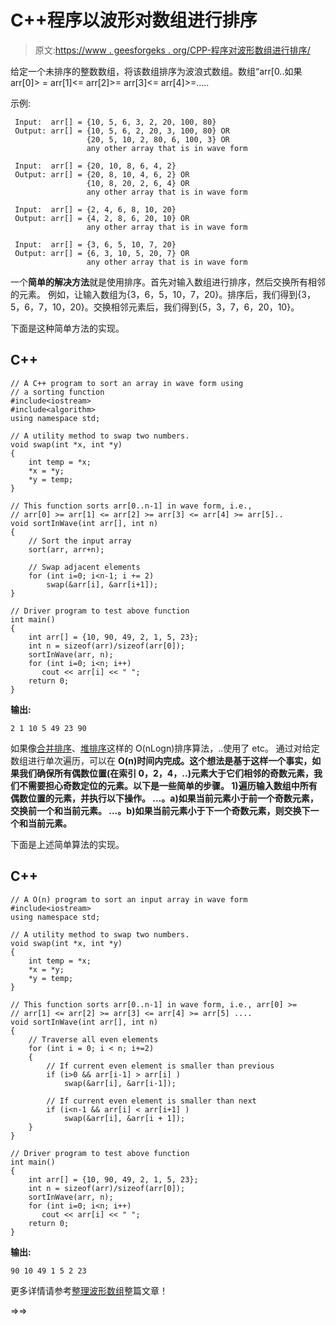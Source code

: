 # C++程序以波形对数组进行排序

> 原文:[https://www . geesforgeks . org/CPP-程序对波形数组进行排序/](https://www.geeksforgeeks.org/cpp-program-to-sort-an-array-in-wave-form/)

给定一个未排序的整数数组，将该数组排序为波浪式数组。数组“arr[0..如果 arr[0]> = arr[1]<= arr[2]>= arr[3]<= arr[4]>=…..

示例:

```
 Input:  arr[] = {10, 5, 6, 3, 2, 20, 100, 80}
 Output: arr[] = {10, 5, 6, 2, 20, 3, 100, 80} OR
                 {20, 5, 10, 2, 80, 6, 100, 3} OR
                 any other array that is in wave form

 Input:  arr[] = {20, 10, 8, 6, 4, 2}
 Output: arr[] = {20, 8, 10, 4, 6, 2} OR
                 {10, 8, 20, 2, 6, 4} OR
                 any other array that is in wave form

 Input:  arr[] = {2, 4, 6, 8, 10, 20}
 Output: arr[] = {4, 2, 8, 6, 20, 10} OR
                 any other array that is in wave form

 Input:  arr[] = {3, 6, 5, 10, 7, 20}
 Output: arr[] = {6, 3, 10, 5, 20, 7} OR
                 any other array that is in wave form

```

一个**简单的解决方法**就是使用排序。首先对输入数组进行排序，然后交换所有相邻的元素。
例如，让输入数组为{3，6，5，10，7，20}。排序后，我们得到{3，5，6，7，10，20}。交换相邻元素后，我们得到{5，3，7，6，20，10}。

下面是这种简单方法的实现。

## C++

```
// A C++ program to sort an array in wave form using
// a sorting function
#include<iostream>
#include<algorithm>
using namespace std;

// A utility method to swap two numbers.
void swap(int *x, int *y)
{
    int temp = *x;
    *x = *y;
    *y = temp;
}

// This function sorts arr[0..n-1] in wave form, i.e., 
// arr[0] >= arr[1] <= arr[2] >= arr[3] <= arr[4] >= arr[5]..
void sortInWave(int arr[], int n)
{
    // Sort the input array
    sort(arr, arr+n);

    // Swap adjacent elements
    for (int i=0; i<n-1; i += 2)
        swap(&arr[i], &arr[i+1]);
}

// Driver program to test above function
int main()
{
    int arr[] = {10, 90, 49, 2, 1, 5, 23};
    int n = sizeof(arr)/sizeof(arr[0]);
    sortInWave(arr, n);
    for (int i=0; i<n; i++)
       cout << arr[i] << " ";
    return 0;
}
```

**输出:**

```
2 1 10 5 49 23 90
```

如果像[合并排序](http://geeksquiz.com/merge-sort/)、[堆排序](http://geeksquiz.com/heap-sort/)这样的 O(nLogn)排序算法，..使用了 etc。
通过对给定数组进行单次遍历，可以在 **O(n)时间内完成。这个想法是基于这样一个事实，如果我们确保所有偶数位置(在索引 0，2，4，..)元素大于它们相邻的奇数元素，我们不需要担心奇数定位的元素。以下是一些简单的步骤。
1)遍历输入数组中所有偶数位置的元素，并执行以下操作。
…。a)如果当前元素小于前一个奇数元素，交换前一个和当前元素。
…。b)如果当前元素小于下一个奇数元素，则交换下一个和当前元素。**

下面是上述简单算法的实现。

## C++

```
// A O(n) program to sort an input array in wave form
#include<iostream>
using namespace std;

// A utility method to swap two numbers.
void swap(int *x, int *y)
{
    int temp = *x;
    *x = *y;
    *y = temp;
}

// This function sorts arr[0..n-1] in wave form, i.e., arr[0] >= 
// arr[1] <= arr[2] >= arr[3] <= arr[4] >= arr[5] ....
void sortInWave(int arr[], int n)
{
    // Traverse all even elements
    for (int i = 0; i < n; i+=2)
    {
        // If current even element is smaller than previous
        if (i>0 && arr[i-1] > arr[i] )
            swap(&arr[i], &arr[i-1]);

        // If current even element is smaller than next
        if (i<n-1 && arr[i] < arr[i+1] )
            swap(&arr[i], &arr[i + 1]);
    }
}

// Driver program to test above function
int main()
{
    int arr[] = {10, 90, 49, 2, 1, 5, 23};
    int n = sizeof(arr)/sizeof(arr[0]);
    sortInWave(arr, n);
    for (int i=0; i<n; i++)
       cout << arr[i] << " ";
    return 0;
}
```

**输出:**

```
90 10 49 1 5 2 23

```

更多详情请参考[整理波形数组](https://www.geeksforgeeks.org/sort-array-wave-form-2/)整篇文章！

=>=>